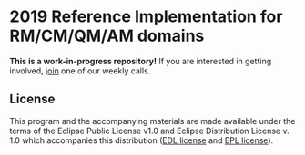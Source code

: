 # 2019 Reference Implementation for RM/CM/QM/AM domains

**This is a work-in-progress repository!** If you are interested in getting involved,
[join](https://github.com/oslc-op/oslc-admin/blob/master/CONTRIBUTING.md#online-meetings) one of
our weekly calls.

## License

This program and the accompanying materials are made available under the terms of the Eclipse Public
License v1.0 and Eclipse Distribution License v. 1.0 which accompanies this distribution
([EDL license](LICENSE.EDL) and [EPL license](LICENSE)).